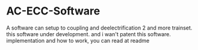 # AC-ECC-Software
A software can setup to coupling and deelectrification 2 and more trainset. this software under development. and i wan't patent this software. implementation and how to work, you can read at readme
